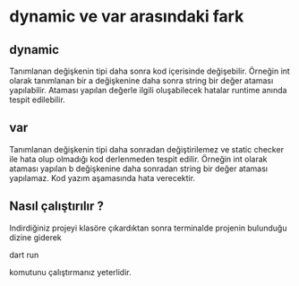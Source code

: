 # dynamic ve var arasındaki fark


## dynamic  
Tanımlanan değişkenin tipi daha sonra kod içerisinde değişebilir. 
Örneğin int olarak tanımlanan bir a değişkenine daha sonra string bir değer ataması yapılabilir.
Ataması yapılan değerle ilgili oluşabilecek hatalar runtime anında tespit edilebilir. 


## var 
Tanımlanan değişkenin tipi daha sonradan değiştirilemez ve static checker ile hata olup olmadığı kod derlenmeden tespit edilir.
Örneğin int olarak ataması yapılan b değişkenine daha sonradan string bir değer ataması yapılamaz. Kod yazım aşamasında hata verecektir.


## Nasıl çalıştırılır ?

Indirdiğiniz projeyi klasöre çıkardıktan sonra terminalde projenin bulunduğu dizine giderek

dart run

komutunu çalıştırmanız yeterlidir. 

